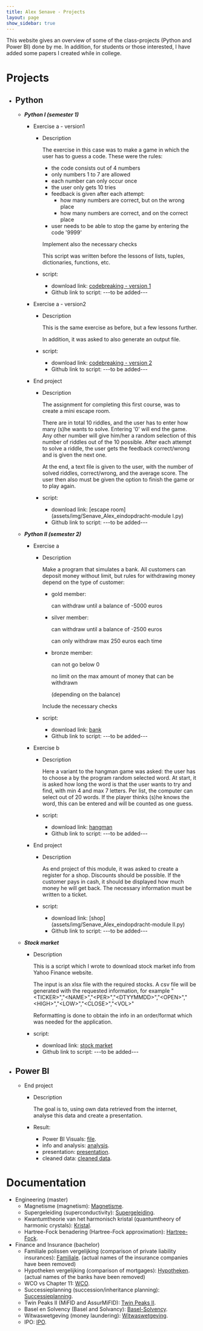 ```yaml
---
title: Alex Senave - Projects
layout: page
show_sidebar: true
---
```


This website gives an overview of some of the class-projects (Python and Power BI) done by me. In addition, for students or those interested, I have added some papers I created while in college.

# Projects

* ## Python
	* ***Python I (semester 1)***
		* Exercise a - version1
			* Description
				
				The exercise in this case was to make a game in which the user has to guess a code.
				These were the rules:
				* the code consists out of 4 numbers
				* only numbers 1 to 7 are allowed
				* each number can only occur once
				* the user only gets 10 tries
				* feedback is given after each attempt:
					* how many numbers are correct, but on the wrong place
					* how many numbers are correct, and on the correct place
				* user needs to be able to stop the game by entering the code '9999'
				
				Implement also the necessary checks
				
				This script was written before the lessons of lists, tuples, dictionaries, functions, etc.
			
			* script: 
				- download link: [codebreaking - version 1](assets/img/Code-version-1-Senave_Alex_oef_workshop6_1.7.4.py)
				- Github link to script: ---to be added---
			
		* Exercise a - version2
			* Description
				
				This is the same exercise as before, but a few lessons further.
				
				In addition, it was asked to also generate an output file.
			
			* script: 
				- download link: [codebreaking - version 2](assets/img/Code-version-2-Senave_Alex_oef_workshop11_1.4.2.py)
				- Github link to script: ---to be added---			

		* End project
			* Description
		
				The assignment for completing this first course, was to create a mini escape room. 
				
				There are in total 10 riddles, and the user has to enter how many (s)he wants to solve.
				Entering '0' will end the game. Any other number will give him/her a random selection of this number of riddles out of the 10 possible. 
				After each attempt to solve a riddle, the user gets the feedback correct/wrong and is given the next one.
				
				At the end, a text file is given to the user, with the number of solved riddles, correct/wrong, and the average score.
				The user then also must be given the option to finish the game or to play again.

			* script: 
				- download link: [escape room](assets/img/Senave_Alex_eindopdracht-module I.py)
				- Github link to script: ---to be added---			


	* ***Python II (semester 2)***
		* Exercise a
			* Description
				
				Make a program that simulates a bank.
				All customers can deposit money without limit, but rules for withdrawing money depend on the type of customer:
				* gold member:
				
					can withdraw until a balance of -5000 euros
					
				* silver member:
				
					can withdraw until a balance of -2500 euros
					
					can only withdraw max 250 euros each time
					
				* bronze member:
				
					can not go below 0
					
					no limit on the max amount of money that can be withdrawn 
					
					(depending on the balance)
				
				Include the necessary checks
			
			* script: 
				- download link: [bank](assets/img/Senave_Alex_oef_workshop5_2.1.py)
				- Github link to script: ---to be added---			
	
		* Exercise b
			* Description
			
				Here a variant to the hangman game was asked: the user has to choose a by the program random selected word.
				At start, it is asked how long the word is that the user wants to try and find, with min 4 and max 7 letters.
				Per list, the computer can select out of 20 words.
				If the player thinks (s)he knows the word, this can be entered and will be counted as one guess.
			
			* script: 
				- download link: [hangman](assets/img/Senave_Alex_oef_workshop10_2.zip)
				- Github link to script: ---to be added---			
		
		* End project
			* Description
			
				As end project of this module, it was asked to create a register for a shop.
				Discounts should be possible.
				If the customer pays in cash, it should be displayed how much money he will get back.
				The necessary information must be written to a ticket.
				
			* script: 
				- download link: [shop](assets/img/Senave_Alex_eindopdracht-module II.py)
				- Github link to script: ---to be added---			
			

	* ***Stock market***
		* Description
		
			This is a script which I wrote to download stock market info from Yahoo Finance website.
			
			The input is an xlsx file with the required stocks.
			A csv file will be generated with the requested information, for example
			"\<TICKER\>","\<NAME\>","\<PER\>","\<DTYYMMDD\>","\<OPEN\>","\<HIGH\>","\<LOW\>","\<CLOSE\>","\<VOL\>"
			
			Reformatting is done to obtain the info in an order/format which was needed for the application.
	
		* script: 
			- download link: [stock market](assets/img/Stocks.zip)
			- Github link to script: ---to be added---


* ## Power BI
	* End project
		* Description
		
			The goal is to, using own data retrieved from the internet, analyse this data and create a presentation.
				
		* Result:
			* Power BI Visuals: [file](assets/img/heart_disease.pbix).
			* info and analysis: [analysis](assets/img/PowerBI-analysis.pdf).
			* presentation: [presentation](assets/img/heart_disease.pptx).
			* cleaned data: [cleaned data](assets/img/heart_2020_cleaned.csv.zip).

# Documentation

* Engineering (master)
	* Magnetisme (magnetism): [Magnetisme](assets/img/Magnetisme.pdf).
	* Supergeleiding (superconductivity): [Supergeleiding](assets/img/Supergeleiding.pdf).
	* Kwantumtheorie van het harmonisch kristal (quantumtheory of harmonic crystals): [Kristal](assets/img/Kwantumtheorie_harmonisch_kristal.pdf).
	* Hartree-Fock benadering (Hartree-Fock approximation): [Hartree-Fock](assets/img/Hartree_Fock_benadering.pdf).
* Finance and Insurance (bachelor)
	* Familiale polissen vergelijking (comparison of private liability insurances): [Familiale](assets/img/Familiale_polissen_vergelijking_no_names.pdf).
	(actual names of the insurance companies have been removed)
	* Hypotheken vergelijking (comparison of mortgages): [Hypotheken](assets/img/Hypotheken_vergelijking_no_names.pdf).
	(actual names of the banks have been removed)
	* WCO vs Chapter 11: [WCO](assets/img/WCO.pdf).
	* Successieplanning (succession/inheritance planning): [Successieplanning](assets/img/Successieplanning.pdf).
	* Twin Peaks II (MiFID and AssurMiFID): [Twin Peaks II](assets/img/Twin_Peaks_II.pdf).
	* Basel en Solvency (Basel and Solvancy): [Basel-Solvency](assets/img/De_nieuwe_architectuur.pdf).
	* Witwaswetgeving (money laundering): [Witwaswetgeving](assets/img/Witwaswetgeving.pdf).
	* IPO: [IPO](assets/img/IPO.pdf).
	